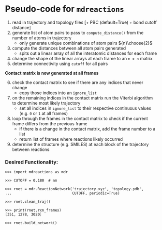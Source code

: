 # Pseudo-code for `mdreactions`

1. read in trajectory and topology files [+ PBC (default=True) + bond cutoff distance]
2. generate list of atom pairs to pass to `compute_distance()` from the number of atoms in trajectory
    - only generate unique combinations of atom pairs ${n}\choose{2}$
3. compute the distances between all atom pairs generated
    - spits out a linear array of all the interatomic distances for each frame
4. change the shape of the linear arrays at each frame to an `n x n` matrix
5. determine connectivity using `cutoff` for all pairs

**Contact matrix is now generated at all frames**

6. check the contact matrix to see if there are any indices that never change
    - copy those indices into an `ignore_list`
7. on the remaining indices in the contact matrix run the Viterbi algorithm to determine most likely trajectory
    - set all indices in `ignore_list` to their respective continuous values (e.g. `0` or `1` at all frames)
8. loop through the frames in the contact matrix to check if the current frame differs from the previous frame
    - if there is a change in the contact matrix, add the frame number to a list
    - return list of frames where reactions likely occurred
9. determine the structure (e.g. SMILES) at each block of the trajectory between reactions


### Desired Functionality:
```
>>> import mdreactions as mdr

>>> CUTOFF = 0.180  # nm

>>> rnet = mdr.ReactionNetwork('trajectory.xyz', 'topology.pdb',
...                            CUTOFF, periodic=True)

>>> rnet.clean_traj()

>>> print(rnet.rxn_frames)
[351, 1278, 3020]

>>> rnet.build_network()
```
